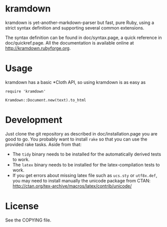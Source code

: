 # kramdown

kramdown is yet-another-markdown-parser but fast, pure Ruby, using a strict syntax definition and
supporting several common extensions.

The syntax definition can be found in doc/syntax.page, a quick reference in doc/quickref.page. All
the documentation is available online at http://kramdown.rubyforge.org.


# Usage

kramdown has a basic *Cloth API, so using kramdown is as easy as

    require 'kramdown'

    Kramdown::Document.new(text).to_html


# Development

Just clone the git repository as described in doc/installation.page you are good to go. You probably
want to install `rake` so that you can use the provided rake tasks. Aside from that:

* The `tidy` binary needs to be installed for the automatically derived tests to work.
* The `latex` binary needs to be installed for the latex-compilation tests to work.
* If you get errors about missing latex file such as `ucs.sty` or `utf8x.def`,
  you may need to install manually the unicode package from CTAN:
  http://ctan.org/tex-archive/macros/latex/contrib/unicode/

# License

See the COPYING file.
